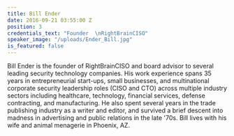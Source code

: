 ```yaml
---
title: Bill Ender
date: 2016-09-21 03:55:00 Z
position: 3
credentials_text: "Founder  \nRightBrainCISO"
speaker_image: "/uploads/Ender_Bill.jpg"
is_featured: false
---
```


Bill Ender is the founder of RightBrainCISO and board advisor to several leading security technology companies. His work experience spans 35 years in entrepreneurial start-ups, small businesses, and multinational corporate security leadership roles (CISO and CTO) across multiple industry sectors including healthcare, technology, financial services, defense contracting, and manufacturing. He also spent several years in the trade publishing industry as a writer and editor, and survived a brief descent into madness in advertising and public relations in the late '70s. Bill lives with his wife and animal menagerie in Phoenix, AZ.
